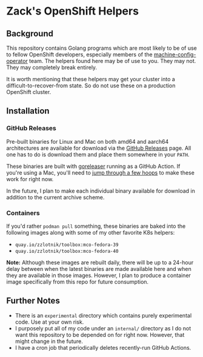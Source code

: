 # Zack's OpenShift Helpers

## Background

This repository contains Golang programs which are most likely to be of use to
fellow OpenShift developers, especially members of the
[machine-config-operator](https://github.com/openshift/machine-config-operator)
team. The helpers found here may be of use to you. They may not. They may
completely break entirely.

It is worth mentioning that these helpers may get your cluster into a
difficult-to-recover-from state. So do not use these on a production OpenShift
cluster.

## Installation

### GitHub Releases

Pre-built binaries for Linux and Mac on both amd64 and aarch64 architectures
are available for download via the [GitHub
Releases](https://github.com/cheesesashimi/zacks-openshift-helpers/releases)
page. All one has to do is download them and place them somewhere in your
`PATH`.

These binaries are built with [goreleaser](https://goreleaser.com/) running as
a GitHub Action. If you're using a Mac, you'll need to [jump through a few
hoops](https://support.apple.com/guide/mac-help/open-a-mac-app-from-an-unidentified-developer-mh40616/mac)
to make these work for right now.

In the future, I plan to make each individual binary available for download in
addition to the current archive scheme.

### Containers

If you'd rather `podman pull` something, these binaries are baked into the
following images along with some of my other favorite K8s helpers:

- `quay.io/zzlotnik/toolbox:mco-fedora-39`
- `quay.io/zzlotnik/toolbox:mco-fedora-40`

**Note:** Although these images are rebuilt daily, there will be up to a
24-hour delay between when the latest binaries are made available here and when
they are available in those images. However, I plan to produce a container
image specifically from this repo for future consumption.

## Further Notes

- There is an `experimental` directory which contains purely experimental code. Use at your own risk.
- I purposely put all of my code under an `internal/` directory as I do not
  want this repository to be depended on for right now. However, that might change in the future.
- I have a cron job that periodically deletes recently-run GitHub Actions.
